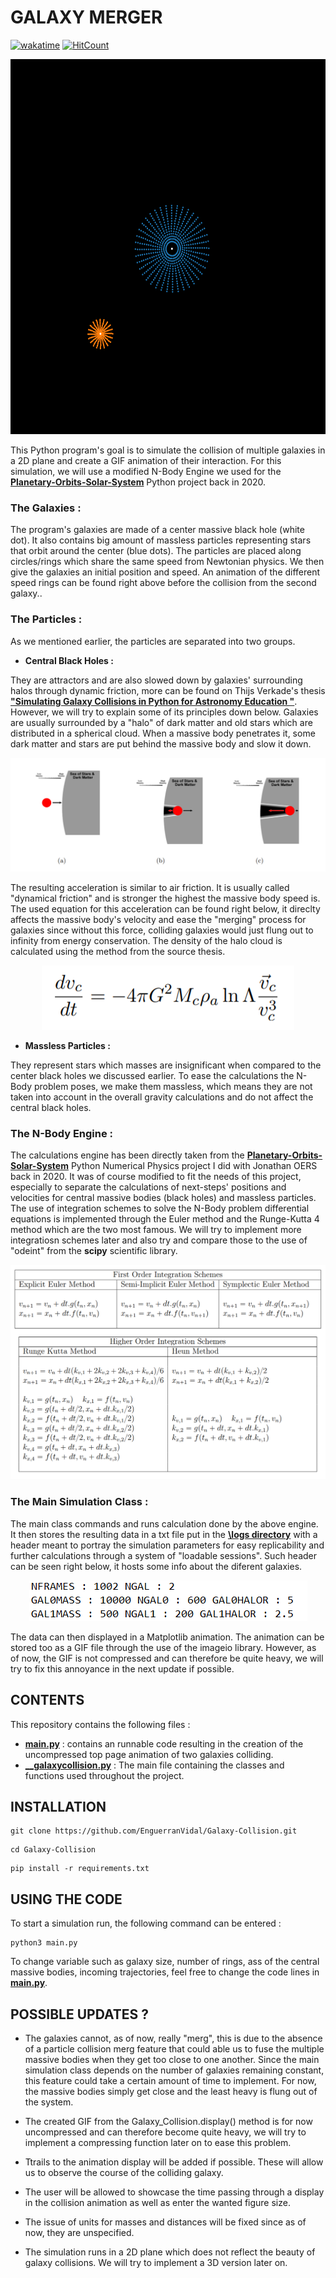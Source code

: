 # **GALAXY MERGER** 
[![wakatime](https://wakatime.com/badge/github/EnguerranVidal/Galaxy-Collision.svg)](https://wakatime.com/badge/github/EnguerranVidal/Galaxy-Collision)   [![HitCount](http://hits.dwyl.com/EnguerranVidal/Galaxy-Collision.svg?style=flat)](http://hits.dwyl.com/EnguerranVidal/Galaxy-Collision)


<p align="center">
  <img src="https://github.com/EnguerranVidal/Galaxy-Collision/blob/main/docs/showcase_gifs/Galaxy_Collision.gif" width="600" height="600">
</p>


This Python program's goal is to simulate the collision of multiple 
galaxies in a 2D plane and create a GIF animation of their interaction.
For this simulation, we will use a modified N-Body Engine we used for the 
**[Planetary-Orbits-Solar-System](https://github.com/EnguerranVidal/Planetary-Orbits-Solar-System)** Python project back in 2020.


### The Galaxies :

The program's galaxies are made of a center massive black hole (white dot). It also contains big amount of massless particles
representing stars that orbit around the center (blue dots). The particles are placed along circles/rings which share the same speed from
Newtonian physics. We then give the galaxies an initial position and speed. An animation of the different speed rings can be found right above before the collision from the second galaxy..

### The Particles :

As we mentioned earlier, the particles are separated into two groups.

- **Central Black Holes :** 

They are attractors and are also slowed down by galaxies' surrounding halos through dynamic friction, more can be found on Thijs Verkade's thesis **["Simulating Galaxy Collisions in Python for Astronomy Education "](https://fse.studenttheses.ub.rug.nl/22594/1/bAST_2020_VerkadeT.pdf)**. However, we will try to explain some of its principles down below. Galaxies are usually surrounded by a "halo" of dark matter and old stars which are distributed in a spherical cloud. When a massive body penetrates it, some dark matter and stars are put behind the massive body and slow it down.
<p align="center">
  <img src="https://github.com/EnguerranVidal/Galaxy-Collision/blob/main/docs/showcase_images/halos.PNG">
</p>


The resulting acceleration is similar to air friction. It is usually called "dynamical friction" and is stronger the highest the massive body speed is. The used equation for this acceleration can be found right below, it direclty affects the massive body's velocity and ease the "merging" process for galaxies since without this force, colliding galaxies would just flung out to infinity from energy conservation. The density of the halo cloud is calculated using the method from the source thesis.
<p align="center">
  <img src="https://github.com/EnguerranVidal/Galaxy-Collision/blob/main/docs/showcase_images/friction.PNG">
</p>


- **Massless Particles :** 

They represent stars which masses are insignificant when compared to the center black holes we discussed earlier. To ease the calculations the N-Body problem poses, we make them massless, which means they are not taken into account in the overall gravity calculations and do not affect the central black holes.

### The N-Body Engine :

The calculations engine has been directly taken from the  **[Planetary-Orbits-Solar-System](https://github.com/EnguerranVidal/Planetary-Orbits-Solar-System)** Python Numerical Physics project I did with Jonathan OERS back in 2020. It was of course modified to fit the needs of this project, especially to separate the calculations of next-steps' positions and velocities for central massive bodies (black holes) and massless particles.
The use of integration schemes to solve the N-Body problem differential equations is implemented through the Euler method and the Runge-Kutta 4 method which are the two most famous. We will try to implement more integratiosn schemes later and also try and compare those to the use of "odeint" from the **scipy** scientific library.

<p align="center">
  <img src="https://github.com/EnguerranVidal/Galaxy-Collision/blob/main/docs/showcase_images/integration.PNG">
</p>

### The Main Simulation Class :

The main class commands and runs calculation done by the above engine. It then stores the resulting data in a txt file put in the **[\logs directory](https://github.com/EnguerranVidal/Galaxy-Collision/tree/main/logs)** with a header meant to portray the simulation parameters for easy replicability and further calculations through a system of "loadable sessions". Such header can be seen right below, it hosts some info about the diferent galaxies.
<p align="center">
  <img src="https://github.com/EnguerranVidal/Galaxy-Collision/blob/main/docs/showcase_images/header.PNG">
</p>
The data can then displayed in a Matplotlib animation. The animation can be stored too as a GIF file through the use of the imageio library. However, as of now, the GIF is not compressed and can therefore be quite heavy, we will try to fix this annoyance in the next update if possible.

## CONTENTS
This repository contains the following files :
- **[main.py](https://github.com/EnguerranVidal/Galaxy-Collision/blob/main/main.py)** : contains an runnable code resulting in the creation of the uncompressed top page animation of two galaxies colliding.
- **[__galaxycollision.py](https://github.com/EnguerranVidal/Galaxy-Collision/blob/main/__galaxycollision.py)** : The main file containing the classes and functions used throughout the project. 
 
## INSTALLATION

```
git clone https://github.com/EnguerranVidal/Galaxy-Collision.git
```

```
cd Galaxy-Collision
```

```
pip install -r requirements.txt
```


## USING THE CODE

To start a simulation run, the following command can be entered :
```
python3 main.py
```
To change variable such as galaxy size, number of rings, ass of the central massive bodies, incoming trajectories, feel free to change the code lines in **[main.py](https://github.com/EnguerranVidal/Galaxy-Collision/blob/main/main.py)**.

## POSSIBLE UPDATES ?

- The galaxies cannot, as of now, really "merg", this is due to the absence of a particle collision merg feature that could able us to fuse the multiple massive bodies when they get too close to one another. Since the main simulation class depends on the number of galaxies remaining constant, this feature could take a certain amount of time to implement. For now, the massive bodies simply get close and the least heavy is flung out of the system.

- The created GIF from the Galaxy_Collision.display() method is for now uncompressed and can therefore become quite heavy, we will try to implement a compressing function later on to ease this problem.

- Ttrails to the animation display will be added if possible. These will allow us to observe the course of the colliding galaxy.

- The user will be allowed to showcase the time passing through a display in the collision animation as well as enter the wanted figure size.

- The issue of units for masses and distances will be fixed since as of now, they are unspecified.

- The simulation runs in a 2D plane which does not reflect the beauty of galaxy collisions. We will try to implement a 3D version later on.

